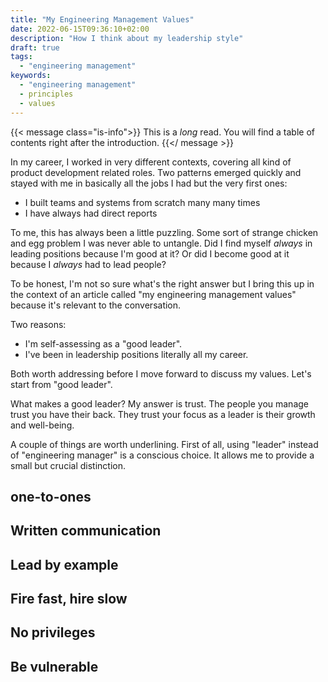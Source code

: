 ```yaml
---
title: "My Engineering Management Values"
date: 2022-06-15T09:36:10+02:00
description: "How I think about my leadership style"
draft: true
tags:
  - "engineering management"
keywords:
  - "engineering management"
  - principles
  - values
---
```


{{< message class="is-info">}} This is a _long_ read. You will find a table of
 contents right after the introduction. {{</ message >}}

In my career, I worked in very different contexts, covering all kind of product
development related roles. Two patterns emerged quickly and stayed with me in
basically all the jobs I had but the very first ones:

- I built teams and systems from scratch many many times
- I have always had direct reports

To me, this has always been a little puzzling. Some sort of strange chicken and
egg problem I was never able to untangle. Did I find myself _always_ in leading
positions because I'm good at it? Or did I become good at it because I _always_
had to lead people?

To be honest, I'm not so sure what's the right answer but I bring this up in the
context of an article called "my engineering management values" because it's
relevant to the conversation.

Two reasons:

- I'm self-assessing as a "good leader".
- I've been in leadership positions literally all my career.

Both worth addressing before I move forward to discuss my values. Let's start
from "good leader".

What makes a good leader? My answer is trust. The people you manage trust you
have their back. They trust your focus as a leader is their growth and
well-being.

A couple of things are worth underlining. First of all, using "leader" instead
of "engineering manager" is a conscious choice. It allows me to provide a small
but crucial distinction.

## one-to-ones
## Written communication
## Lead by example
## Fire fast, hire slow
## No privileges
## Be vulnerable